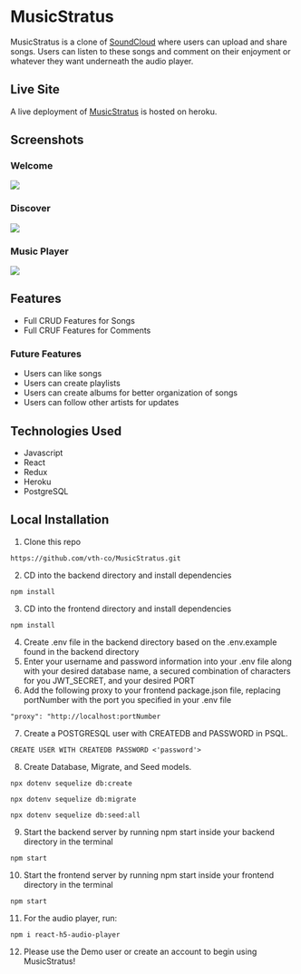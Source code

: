 # MusicStratus

MusicStratus is a clone of [SoundCloud](https://soundcloud.com/) where users can upload and share songs. Users can listen to these songs and comment on their enjoyment or whatever they want underneath the audio player.

## Live Site

A live deployment of [MusicStratus](https://musicstratus.herokuapp.com/) is hosted on heroku.

## Screenshots 

### Welcome

![](https://i.gyazo.com/f6b8b4e1e3ddb994f8004c7e09cced2e.jpg)

### Discover

![](https://i.gyazo.com/a075e15cf5bca4a0c8074c3cb7d640bd.jpg)

### Music Player

![](https://i.gyazo.com/40273cd7eadc9f17de0b8ab5ca161369.jpg)

## Features

* Full CRUD Features for Songs
* Full CRUF Features for Comments

### Future Features
* Users can like songs
* Users can create playlists
* Users can create albums for better organization of songs
* Users can follow other artists for updates

## Technologies Used
* Javascript
* React
* Redux
* Heroku
* PostgreSQL

## Local Installation
1. Clone this repo
```
https://github.com/vth-co/MusicStratus.git
```
2. CD into the backend directory and install dependencies
```
npm install
```
3. CD into the frontend directory and install dependencies
```
npm install
```
4. Create .env file in the backend directory based on the .env.example found in the backend directory
5. Enter your username and password information into your .env file along with your desired database name, a secured combination of characters for you JWT_SECRET, and your desired PORT
6. Add the following proxy to your frontend package.json file, replacing portNumber with the port you specified in your .env file
```
"proxy": "http://localhost:portNumber
```
7. Create a POSTGRESQL user with CREATEDB and PASSWORD in PSQL.
``` 
CREATE USER WITH CREATEDB PASSWORD <'password'>
```
8. Create Database, Migrate, and Seed models.
```
npx dotenv sequelize db:create

npx dotenv sequelize db:migrate

npx dotenv sequelize db:seed:all
```
9. Start the backend server by running npm start inside your backend directory in the terminal
```
npm start
```
10. Start the frontend server by running npm start inside your frontend directory in the terminal
```
npm start
```
11. For the audio player, run:
```
npm i react-h5-audio-player
```
12. Please use the Demo user or create an account to begin using MusicStratus!
